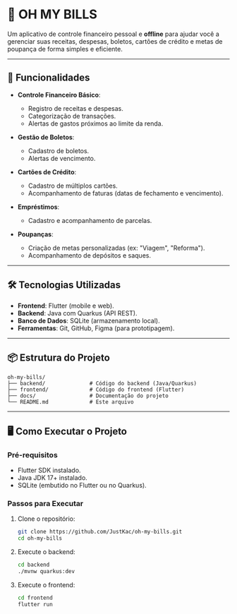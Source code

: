# 💸 OH MY BILLS

Um aplicativo de controle financeiro pessoal e **offline** para ajudar você a gerenciar suas receitas, despesas, boletos, cartões de crédito e metas de poupança de forma simples e eficiente.

---

## 🚀 Funcionalidades

- **Controle Financeiro Básico**:
  - Registro de receitas e despesas.
  - Categorização de transações.
  - Alertas de gastos próximos ao limite da renda.

- **Gestão de Boletos**:
  - Cadastro de boletos.
  - Alertas de vencimento.

- **Cartões de Crédito**:
  - Cadastro de múltiplos cartões.
  - Acompanhamento de faturas (datas de fechamento e vencimento).

- **Empréstimos**:
  - Cadastro e acompanhamento de parcelas.

- **Poupanças**:
  - Criação de metas personalizadas (ex: "Viagem", "Reforma").
  - Acompanhamento de depósitos e saques.

---

## 🛠️ Tecnologias Utilizadas

- **Frontend**: Flutter (mobile e web).
- **Backend**: Java com Quarkus (API REST).
- **Banco de Dados**: SQLite (armazenamento local).
- **Ferramentas**: Git, GitHub, Figma (para prototipagem).

---

## 📦 Estrutura do Projeto

```plaintext
oh-my-bills/
├── backend/              # Código do backend (Java/Quarkus)
├── frontend/             # Código do frontend (Flutter)
├── docs/                 # Documentação do projeto
└── README.md             # Este arquivo
```

---

## 🖥️ Como Executar o Projeto

### Pré-requisitos
- Flutter SDK instalado.
- Java JDK 17+ instalado.
- SQLite (embutido no Flutter ou no Quarkus).

### Passos para Executar

1. Clone o repositório:
   ```bash
   git clone https://github.com/JustKac/oh-my-bills.git
   cd oh-my-bills
   ```

2. Execute o backend:
   ```bash
   cd backend
   ./mvnw quarkus:dev
   ```

3. Execute o frontend:
   ```bash
   cd frontend
   flutter run
   ```
